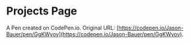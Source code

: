 # Projects Page

A Pen created on CodePen.io. Original URL: [https://codepen.io/Jason-Bauer/pen/GgKWyov](https://codepen.io/Jason-Bauer/pen/GgKWyov).

